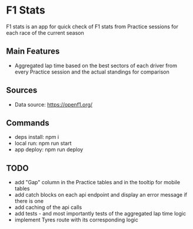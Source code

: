 # F1 Stats

F1 stats is an app for quick check of F1 stats from Practice sessions for each race of the current season

## Main Features

- Aggregated lap time based on the best sectors of each driver from every Practice session and the actual standings for comparison

## Sources

- Data source: <https://openf1.org/>

## Commands

- deps install: npm i
- local run: npm run start
- app deploy: npm run deploy

## TODO

- add "Gap" column in the Practice tables and in the tooltip for mobile tables
- add catch blocks on each api endpoint and display an error message if there is one
- add caching of the api calls
- add tests - and most importantly tests of the aggregated lap time logic
- implement Tyres route with its corresponding logic
